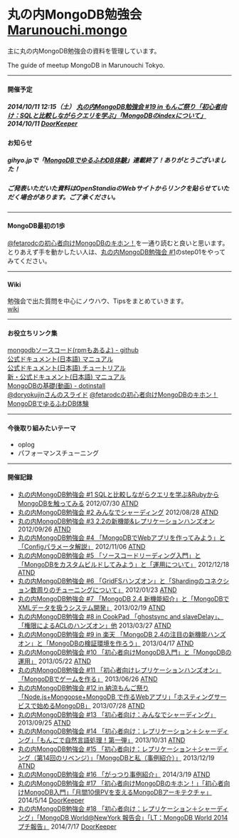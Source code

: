 丸の内MongoDB勉強会 [Marunouchi.mongo](http://syokenz.github.com/marunouchi-mongodb/)
==================

主に丸の内MongoDB勉強会の資料を管理しています。

The guide of meetup MongoDB in Marunouchi Tokyo.

----
#### 開催予定
##### 2014/10/11 12:15（土） [丸の内MongoDB勉強会 #19 in もんご祭り「初心者向け：SQLと比較しながらクエリを学ぶ」「MongoDBのindexについて」](https://github.com/syokenz/marunouchi-mongodb/tree/master/20141011) 2014/10/11 [DoorKeeper](http://mongonouchi.doorkeeper.jp/events/16116)

#### お知らせ
##### gihyo.jpで「[MongoDBでゆるふわDB体験](http://gihyo.jp/dev/serial/01/mongodb)」連載終了！ありがとうございました！
##### ご発表いただいた資料はOpenStandiaのWebサイトからリンクを貼らせていただく場合があります。ご了承ください。

----
#### MongoDB最初の1歩
[@fetarodcの初心者向けMongoDBのキホン！](http://www.slideshare.net/tetsutarowatanabe/mongo-db-32210761)を一通り読むと良いと思います。  
とりあえず手を動かしたい人は、[丸の内MongoDB勉強会 #1](https://github.com/syokenz/marunouchi-mongodb/tree/master/20120730)のstep01をやってみてください。

----
#### Wiki
勉強会で出た質問を中心にノウハウ、Tipsをまとめていきます。  
[wiki](https://github.com/syokenz/marunouchi-mongodb/wiki)

----
#### お役立ちリンク集
[mongodbソースコード(rpmもあるよ) - github](https://github.com/mongodb/mongo)  
[公式ドキュメント(日本語) マニュアル](http://www.mongodb.org/pages/viewpage.action?pageId=5079208)  
[公式ドキュメント(日本語) チュートリアル](http://www.mongodb.org/pages/viewpage.action?pageId=5079135)  
[新・公式ドキュメント(日本語) マニュアル](http://jp.docs.mongodb.org/manual/)  
[MongoDBの基礎(動画) - dotinstall](http://dotinstall.com/lessons/basic_mongodb)  
[@doryokujinさんのスライド](http://www.slideshare.net/doryokujin/)
[@fetarodcの初心者向けMongoDBのキホン！](http://www.slideshare.net/tetsutarowatanabe/mongo-db-32210761)
[MongoDBでゆるふわDB体験](http://gihyo.jp/dev/serial/01/mongodb)

----
#### 今後取り組みたいテーマ
* oplog
* パフォーマンスチューニング

----
#### 開催記録
* [丸の内MongoDB勉強会 #1 SQLと比較しながらクエリを学ぶ&RubyからMongoDBを触ってみる](https://github.com/syokenz/marunouchi-mongodb/tree/master/20120730) 2012/07/30 [ATND](http://atnd.org/events/30595)
* [丸の内MongoDB勉強会 #2 みんなでシャーディング](https://github.com/syokenz/marunouchi-mongodb/tree/master/20120828) 2012/08/28 [ATND](http://atnd.org/events/31234)
* [丸の内MongoDB勉強会 #3 2.2の新機能&レプリケーションハンズオン](https://github.com/syokenz/marunouchi-mongodb/tree/master/20120926) 2012/09/26 [ATND](http://atnd.org/events/32249)
* [丸の内MongoDB勉強会 #4 「MongoDBでWebアプリを作ってみよう」と「Configパラメータ解説」](https://github.com/syokenz/marunouchi-mongodb/tree/master/20121106) 2012/11/06 [ATND](http://atnd.org/events/33485)
* [丸の内MongoDB勉強会 #5 「ソースコードリーディング入門」と「MongoDBをカスタムビルドしてみよう」と「運用について」](https://github.com/syokenz/marunouchi-mongodb/tree/master/20121218) 2012/12/18 [ATND](http://atnd.org/events/34392)
* [丸の内MongoDB勉強会 #6 「GridFSハンズオン」と「Shardingのコネクション数周りのチューニングについて」](https://github.com/syokenz/marunouchi-mongodb/tree/master/20130123) 2012/01/23 [ATND](http://atnd.org/events/35409)
* [丸の内MongoDB勉強会 #7 「MongoDB 2.4 新機能紹介」と「MongoDBでXMLデータを扱うシステム開発」](https://github.com/syokenz/marunouchi-mongodb/tree/master/20130219) 2013/02/19 [ATND](http://atnd.org/events/36467)
* [丸の内MongoDB勉強会 #8 in CookPad 「ghostsync and slaveDelay」、「権限によるACLのハンズオン」他](https://github.com/syokenz/marunouchi-mongodb/tree/master/20130327) 2013/03/27 [ATND](http://atnd.org/events/37869)
* [丸の内MongoDB勉強会 #9 in 楽天 「MongoDB 2.4の注目の新機能ハンズオン」と「MongoDBの検証環境を作ろう」](https://github.com/syokenz/marunouchi-mongodb/tree/master/20130417) 2013/04/17 [ATND](http://atnd.org/events/38369)
* [丸の内MongoDB勉強会 #10 「初心者向けMongoDB入門」と「MongoDBの運用」](https://github.com/syokenz/marunouchi-mongodb/tree/master/20130522) 2013/05/22 [ATND](http://atnd.org/events/39093)
* [丸の内MongoDB勉強会 #11 「初心者向けレプリケーションハンズオン」「MongoDBでゲームを作る」](https://github.com/syokenz/marunouchi-mongodb/tree/master/20130626) 2013/06/26 [ATND](http://atnd.org/events/39988)
* [丸の内MongoDB勉強会 #12 in 納涼もんご祭り 「Node.js+Mongoose+MongoDB で作るWebアプリ」「ホスティングサービスで始めるMongoDB」](https://github.com/syokenz/marunouchi-mongodb/tree/master/20130728) 2013/07/28 [ATND](http://atnd.org/events/41167)
* [丸の内MongoDB勉強会 #13 「初心者向け：みんなでシャーディング」](https://github.com/syokenz/marunouchi-mongodb/tree/master/20130728) 2013/09/25 [ATND](http://atnd.org/events/43358)
* [丸の内MongoDB勉強会 #14 「初心者向け：レプリケーション＋シャーディング」「もんごで自然言語処理！第一弾」](https://github.com/syokenz/marunouchi-mongodb/tree/master/20131031) 2013/10/31 [ATND](http://atnd.org/events/44449)
* [丸の内MongoDB勉強会 #15 「初心者向け：レプリケーション＋シャーディング（第14回のリベンジ）」「MongoDBと私（事例紹介）」](https://github.com/syokenz/marunouchi-mongodb/tree/master/20131219) 2013/12/19 [ATND](http://atnd.org/events/46307)
* [丸の内MongoDB勉強会 #16 「がっつり事例紹介」](https://github.com/syokenz/marunouchi-mongodb/tree/master/20140319) 2014/3/19 [ATND](http://atnd.org/events/48346)
* [丸の内MongoDB勉強会 #17 「初心者向けMongoDBのキホン！」「初心者向けMongoDB入門」「月間10億PVを支えるMongoDBアーキテクチャ」](https://github.com/syokenz/marunouchi-mongodb/tree/master/20140514) 2014/5/14 [DoorKeeper](http://mongonouchi.doorkeeper.jp/events/10770)
* [丸の内MongoDB勉強会 #18 「初心者向け：レプリケーション＋シャーディング」「MongoDB World@NewYork 報告会」「LT：MongoDB World 2014 プチ報告」](https://github.com/syokenz/marunouchi-mongodb/tree/master/20140717) 2014/7/17 [DoorKeeper](http://mongonouchi.doorkeeper.jp/events/12813)


